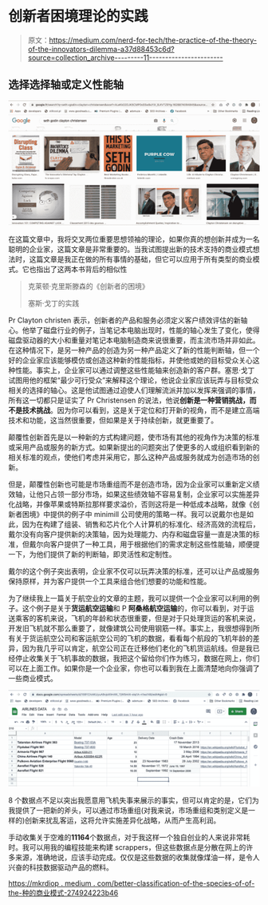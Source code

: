 # 创新者困境理论的实践

> 原文：<https://medium.com/nerd-for-tech/the-practice-of-the-theory-of-the-innovators-dilemma-a37d88453c6d?source=collection_archive---------11----------------------->

## 选择选择轴或定义性能轴

![](img/20a80a57f7c0e336e0e239d0b402d6a9.png)

在这篇文章中，我将交叉两位重要思想领袖的理论，如果你真的想创新并成为一名聪明的企业家，这篇文章是非常重要的。当我试图提出新的技术支持的商业模式想法时，这篇文章是我正在做的所有事情的基础，但它可以应用于所有类型的商业模式。它也指出了这两本书背后的相似性

> 克莱顿·克里斯滕森的《创新者的困境》
> 
> 塞斯·戈丁的实践

Pr Clayton christen 表示，创新者的产品和服务必须定义客户绩效评估的新轴心。他举了磁盘行业的例子，当笔记本电脑出现时，性能的轴心发生了变化，使得磁盘驱动器的大小和重量对笔记本电脑制造商来说很重要，而主流市场并非如此。在这种情况下，是另一种产品的创造为另一种产品定义了新的性能判断轴，但一个好的企业家应该能够模仿或创造这种新的性能指标，并使他或她的目标受众关心这种性能。事实上，企业家可以通过调整这些性能轴来创造新的客户群。塞思·戈丁试图用他的框架“最少可行受众”来解释这个理论，他说企业家应该玩弄与目标受众相关的选择的轴心。这是他试图通过迫使人们理解流派并加以发挥来强调的事情，所有这一切都只是证实了 Pr Christensen 的说法，他说**创新是一种营销挑战，而不是技术挑战**。因为你可以看到，这是关于定位和打开新的视角，而不是建立高端技术和功能，这当然很重要，但如果是关于持续创新，就更重要了。

颠覆性创新首先是以一种新的方式构建问题，使市场有其他的视角作为决策的标准或采用产品或服务的新方式。如果新提出的问题突出了使更多的人或组织看到新的相关标准的观点，使他们考虑并采用它，那么这种产品或服务就成为创造市场的创新。

但是，颠覆性创新也可能是市场重组而不是创造市场，因为企业家可以重新定义绩效轴，让他只占领一部分市场，如果这些绩效轴不容易复制，企业家可以实施差异化战略，并像苹果或特斯拉那样要求溢价，否则这将是一种低成本战略，就像《创新者困境》中提供的例子中 minimill 公司使用的策略一样。我可以说戴尔也是如此，因为在构建了组装、销售和芯片化个人计算机的标准化、经济高效的流程后，戴尔没有向客户提供新的决策轴，因为处理能力、内存和磁盘容量一直是决策的标准，但戴尔向客户提供了一种工具，用于根据他们的需求定制这些性能轴，顺便提一下，为他们提供了新的判断轴，即灵活性和定制性。

戴尔的这个例子突出表明，企业家不仅可以玩弄决策的标准，还可以让产品或服务保持原样，并为客户提供一个工具来组合他们想要的功能和性能。

为了继续我上一篇关于航空业的文章的主题，我可以提供一个企业家可以利用的例子。这个例子是关于**货运航空运输**和 P **阿桑格航空运输**的，你可以看到，对于运送乘客的客机来说，飞机的年龄和状态很重要，但是对于只处理货运的客机来说，开发旧飞机就不那么重要了，就像建筑公司使用钢筋一样。事实上，我很想得到所有关于货运航空公司和客运航空公司的飞机的数据，看看每个航段的飞机年龄的差异，因为我几乎可以肯定，航空公司正在迁移他们老化的飞机货运航线。但是我已经停止收集关于飞机事故的数据，我把这个留给你们作为练习，数据在网上，你们可以在上面工作。如果你是一个企业家，你也可以看到我在上面清楚地向你强调了一些商业模式。

![](img/acc2e314a735e2eb34385d76a562a1a4.png)

8 个数据点不足以突出我愿意用飞机失事来展示的事实，但可以肯定的是，它们为我提供了一把新的斧头，可以通过市场重组(对我来说，市场重组和类别定义是一样的)创新来扰乱客运，这将允许实施差异化战略，从而产生高利润。

手动收集关于空难的**11164**个数据点，对于我这样一个独自创业的人来说非常耗时。我可以用我的编程技能来构建 scrappers，但这些数据点是分散在网上的许多来源，准确地说，应该手动完成。仅仅是这些数据的收集就像煤油一样，是令人兴奋的科技数据驱动产品的燃料。

[https://mkrdiop . medium . com/better-classification-of-the-species-of-of-the-种的商业模式-274924223b46](https://mkrdiop.medium.com/better-classification-of-the-kinds-of-business-model-274924223b46)